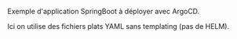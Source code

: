 Exemple d'application SpringBoot à déployer avec ArgoCD.

Ici on utilise des fichiers plats YAML sans templating (pas de HELM).


